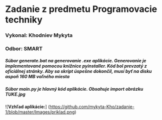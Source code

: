 # __Zadanie z predmetu Programovacie techniky__

### Vykonal: Khodniev Mykyta

### Odbor: SMART

##### Súbor generate.bat na generovanie .exe aplikácie. Generovanie je implementované pomocou knižnice pyinstaller. Kód bol prevzatý z oficiálnej stránky. Aby sa skript úspešne dokončil, musí byť na disku aspoň 160 MB voľného miesta

##### Súbor main.py je hlavný kód aplikácie. Obsahuje import obrázku TUKE.jpg

![__Vzhľad aplikácie:__] (https://github.com/mykyta-Kho/zadanie-1/blob/master/Images/priklad.png)

